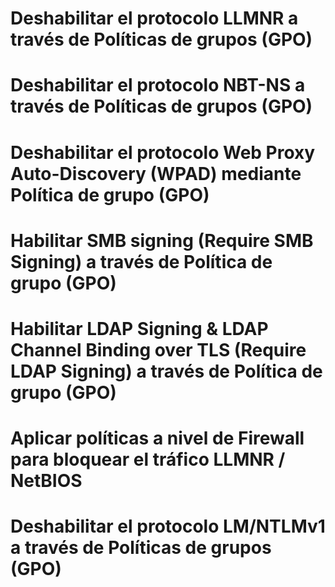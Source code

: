 
# Deshabilitar el protocolo LLMNR a través de Políticas de grupos (GPO)

# Deshabilitar el protocolo NBT-NS a través de Políticas de grupos (GPO)
# Deshabilitar el protocolo Web Proxy Auto-Discovery (WPAD) mediante Política de grupo (GPO)
# Habilitar SMB signing (Require SMB Signing) a través de Política de grupo (GPO)
# Habilitar LDAP Signing & LDAP Channel Binding  over TLS (Require LDAP Signing) a través de Política de grupo (GPO)
# Aplicar políticas a nivel de Firewall para bloquear el tráfico LLMNR / NetBIOS
# Deshabilitar el protocolo LM/NTLMv1 a través de Políticas de grupos (GPO)
